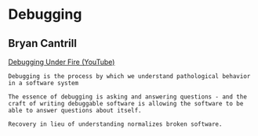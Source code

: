 # Debugging
Bryan Cantrill
--------------
[Debugging Under Fire (YouTube)](https://www.youtube.com/watch?v=30jNsCVLpAE)

``Debugging is the process by which we understand pathological behavior in a software system``

``The essence of debugging is asking and answering questions - and the craft of writing debuggable software is allowing the software to be able to answer questions about itself.``

``Recovery in lieu of understanding normalizes broken software.``

